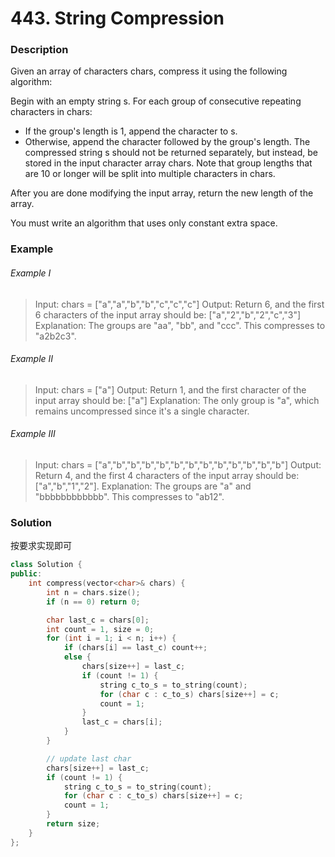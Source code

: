 # 443. String Compression

### Description

Given an array of characters chars, compress it using the following algorithm:

Begin with an empty string s. For each group of consecutive repeating characters in chars:

- If the group's length is 1, append the character to s.
- Otherwise, append the character followed by the group's length.
The compressed string s should not be returned separately, but instead, be stored in the input character array chars. Note that group lengths that are 10 or longer will be split into multiple characters in chars.

After you are done modifying the input array, return the new length of the array.

You must write an algorithm that uses only constant extra space.

### Example 

###### Example I

> Input: chars = ["a","a","b","b","c","c","c"]
> Output: Return 6, and the first 6 characters of the input array should be: ["a","2","b","2","c","3"]
> Explanation: The groups are "aa", "bb", and "ccc". This compresses to "a2b2c3".

###### Example II

> Input: chars = ["a"]
> Output: Return 1, and the first character of the input array should be: ["a"]
> Explanation: The only group is "a", which remains uncompressed since it's a single character.

###### Example III

> Input: chars = ["a","b","b","b","b","b","b","b","b","b","b","b","b"]
> Output: Return 4, and the first 4 characters of the input array should be: ["a","b","1","2"].
> Explanation: The groups are "a" and "bbbbbbbbbbbb". This compresses to "ab12".

### Solution

按要求实现即可

```c++
class Solution {
public:
    int compress(vector<char>& chars) {
        int n = chars.size();
        if (n == 0) return 0;

        char last_c = chars[0];
        int count = 1, size = 0;
        for (int i = 1; i < n; i++) {
            if (chars[i] == last_c) count++;
            else {
                chars[size++] = last_c;
                if (count != 1) {
                    string c_to_s = to_string(count);
                    for (char c : c_to_s) chars[size++] = c;
                    count = 1;
                }
                last_c = chars[i];
            }
        }

        // update last char
        chars[size++] = last_c;
        if (count != 1) {
            string c_to_s = to_string(count);
            for (char c : c_to_s) chars[size++] = c;
            count = 1;
        }
        return size;
    }
};
```